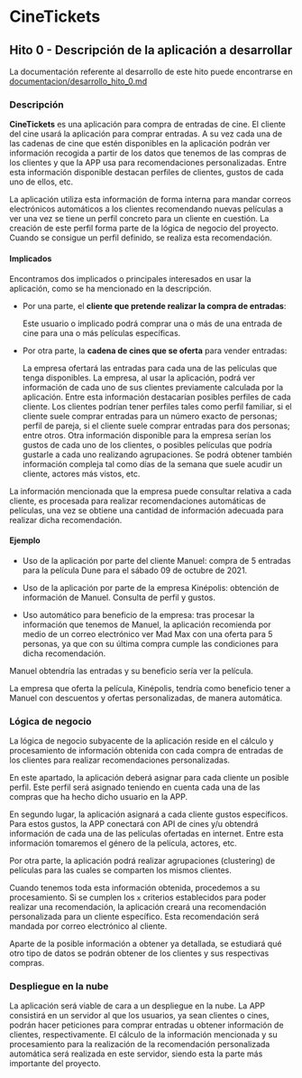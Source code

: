 # CineTickets

## Hito 0 - Descripción de la aplicación a desarrollar

La documentación referente al desarrollo de este hito puede encontrarse en
[documentacion/desarrollo_hito_0.md](https://github.com/mcarmona99/CineTickets/blob/master/documentacion/desarrollo_hito_0.md)

### Descripción

**CineTickets** es una aplicación para compra de entradas de cine. El cliente del cine usará la aplicación para comprar
entradas. A su vez cada una de las cadenas de cine que estén disponibles en la aplicación podrán ver información
recogida a partir de los datos que tenemos de las compras de los clientes y que la APP usa para recomendaciones
personalizadas. Entre esta información disponible destacan perfiles de clientes, gustos de cada uno de ellos, etc.

La aplicación utiliza esta información de forma interna para mandar correos electrónicos automáticos a los clientes
recomendando nuevas películas a ver una vez se tiene un perfil concreto para un cliente en cuestión. La creación de este
perfil forma parte de la lógica de negocio del proyecto. Cuando se consigue un perfil definido, se realiza esta
recomendación.

#### Implicados

Encontramos dos implicados o principales interesados en usar la aplicación, como se ha mencionado en la descripción.

- Por una parte, el **cliente que pretende realizar la compra de entradas**:

  Este usuario o implicado podrá comprar una o más de una entrada de cine para una o más películas específicas.


- Por otra parte, la **cadena de cines que se oferta** para vender entradas:

  La empresa ofertará las entradas para cada una de las películas que tenga disponibles. La empresa, al usar la
  aplicación, podrá ver información de cada uno de sus clientes previamente calculada por la aplicación. Entre esta
  información destacarían posibles perfiles de cada cliente. Los clientes podrían tener perfiles tales como perfil
  familiar, si el cliente suele comprar entradas para un número exacto de personas; perfil de pareja, si el cliente
  suele comprar entradas para dos personas; entre otros. Otra información disponible para la empresa serían los gustos
  de cada uno de los clientes, o posibles películas que podría gustarle a cada uno realizando agrupaciones. Se podrá
  obtener también información compleja tal como días de la semana que suele acudir un cliente, actores más vistos, etc.

La información mencionada que la empresa puede consultar relativa a cada cliente, es procesada para realizar
recomendaciones automáticas de películas, una vez se obtiene una cantidad de información adecuada para realizar dicha
recomendación.

#### Ejemplo

- Uso de la aplicación por parte del cliente Manuel: compra de 5 entradas para la película Dune para el sábado 09 de
  octubre de 2021.


- Uso de la aplicación por parte de la empresa Kinépolis: obtención de información de Manuel. Consulta de perfil y
  gustos.


- Uso automático para beneficio de la empresa: tras procesar la información que tenemos de Manuel, la aplicación
  recomienda por medio de un correo electrónico ver Mad Max con una oferta para 5 personas, ya que con su última compra
  cumple las condiciones para dicha recomendación.

Manuel obtendría las entradas y su beneficio sería ver la película.

La empresa que oferta la película, Kinépolis, tendría como beneficio tener a Manuel con descuentos y ofertas
personalizadas, de manera automática.

### Lógica de negocio

La lógica de negocio subyacente de la aplicación reside en el cálculo y procesamiento de información obtenida con cada
compra de entradas de los clientes para realizar recomendaciones personalizadas.

En este apartado, la aplicación deberá asignar para cada cliente un posible perfil. Este perfil será asignado teniendo
en cuenta cada una de las compras que ha hecho dicho usuario en la APP.

En segundo lugar, la aplicación asignará a cada cliente gustos específicos. Para estos gustos, la APP conectará con API
de cines y/u obtendrá información de cada una de las películas ofertadas en internet. Entre esta información tomaremos
el género de la película, actores, etc.

Por otra parte, la aplicación podrá realizar agrupaciones (clustering) de películas para las cuales se comparten los
mismos clientes.

Cuando tenemos toda esta información obtenida, procedemos a su procesamiento. Si se cumplen los `x` criterios
establecidos para poder realizar una recomendación, la aplicación creará una recomendación personalizada para un cliente
específico. Esta recomendación será mandada por correo electrónico al cliente.

Aparte de la posible información a obtener ya detallada, se estudiará qué otro tipo de datos se podrán obtener de los
clientes y sus respectivas compras.

### Despliegue en la nube

La aplicación será viable de cara a un despliegue en la nube. La APP consistirá en un servidor al que los usuarios, ya
sean clientes o cines, podrán hacer peticiones para comprar entradas u obtener información de clientes, respectivamente.
El cálculo de la información mencionada y su procesamiento para la realización de la recomendación personalizada
automática será realizada en este servidor, siendo esta la parte más importante del proyecto.
